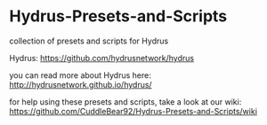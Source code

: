 # Hydrus-Presets-and-Scripts
collection of presets and scripts for Hydrus

Hydrus: https://github.com/hydrusnetwork/hydrus

you can read more about Hydrus here: http://hydrusnetwork.github.io/hydrus/

for help using these presets and scripts, take a look at our wiki: https://github.com/CuddleBear92/Hydrus-Presets-and-Scripts/wiki

